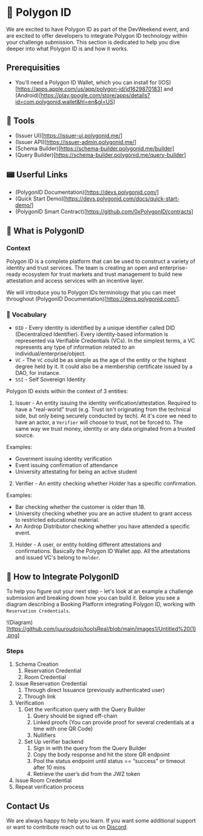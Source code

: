 # 🔮 Polygon ID

We are excited to have Polygon ID as part of the DevWeekend event, and are excited to offer developers to integrate Polygon ID technology within your challenge submission. This section is dedicated to help you dive deeper into what Polygon ID is and how it works.

## Prerequisities
- You'll need a Polygon ID Wallet, which you can install for (IOS)[https://apps.apple.com/us/app/polygon-id/id1629870183] and (Android)[https://play.google.com/store/apps/details?id=com.polygonid.wallet&hl=en&gl=US]


## 💾 Tools
- (Issuer UI)[https://issuer-ui.polygonid.me/]
- (Issuer API)[https://issuer-admin.polygonid.me/]
- (Schema Builder)[https://schema-builder.polygonid.me/builder]
- (Query Builder)[https://schema-builder.polygonid.me/query-builder]

## 📟 Userful Links
- (PolygonID Documentation)[https://devs.polygonid.com/]
- (Quick Start Demo)[https://devs.polygonid.com/docs/quick-start-demo/]
- (PolygonID Smart Contract)[https://github.com/0xPolygonID/contracts]


## 🔦 What is PolygonID

### Context

Polygon ID is a complete platform that can be used to construct a variety of identity and trust services. The team is creating an open and enterprise-ready ecosystem for trust markets and trust management to build new attestation and access services with an incentive layer.

We will introduce you to Polygon IDs terminology that you can meet throughout (PolygonID Documentation)[https://devs.polygonid.com/].

### 📜 Vocabulary

- `DID` - Every identity is identified by a unique identifier called DID (Decentralized Identifier). Every identity-based information is represented via Verifiable Credentials (VCs). In the simplest terms, a VC represents any type of information related to an individual/enterprise/object. 
- `VC` - The `VC` could be as simple as the age of the entity or the highest degree held by it. It could also be a membership certificate issued by a DAO, for instance.
- `SSI` - Self Sovereign Identity


Polygon ID exists within the context of 3 entities:

1. Issuer - An entity issuing the identity verification/attestation. Required to have a "real-world" trust (e.g. Trust isn't originating from the technical side, but only being securely conducted by tech). At it's core we need to have an actor, a `Verifier` will choose to trust, not be forced to. The same way we trust money, identity or any data originated from a trusted source.

Examples: 
- Goverment issuing identity verification
- Event issuing confirmation of attendance
- University attestating for being an active student

2. Verifier - An entity checking whether Holder has a specific confirmation.

Examples:
- Bar checking whether the customer is older than 18.
- University checking whether you are an active student to grant access to restricted educational material.
- An Airdrop Distributor checking whether you have attended a specific event.

3. Holder - A user, or entity holding different attestations and confirmations. Basically the Polygon ID Wallet app. All the attestations and issued VC's belong to `Holder`.



## 📐 How to Integrate PolygonID

To help you figure out your next step - let's look at an example a challenge submission and breaking down how you can build it. Below you see a diagram describing a Booking Platform integrating Polygon ID, working with `Reservation Credentials`.

!(Diagram)[https://github.com/juuroudojo/toolsReal/blob/main/images1/Untitled%20(1).png]


### Steps

1. Schema Creation 
    1. Reservation Credential
    2. Room Credential
2. Issue Reservation Credential
    1. Through direct Issuance (previously authenticated user)
    2. Through link
3. Verification
    1. Get the verification query with the Query Builder
        1. Query should be signed off-chain
        2. Linked proofs (You can provide proof for several credentials at a time with one QR Code)
        3. Nullifiers
    2. Set Up verifier backend
        1. Sign in with the query from the Query Builder
        2. Copy the body response and hit the store QR endpoint
        3. Pool the status endpoint until status == “success” or timeout after 10 mins
        4. Retrieve the user’s did from the JWZ token 
4. Issue Room Credential
5. Repeat verification process

## Contact Us

We are always happy to help you learn. If you want some additional support or want to contribute reach out to us on [Discord](https://discord.gg/camino).
  